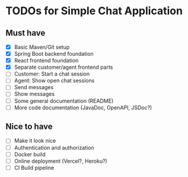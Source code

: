 # TODOs for Simple Chat Application
## Must have
- [x] Basic Maven/Git setup
- [x] Spring Boot backend foundation
- [x] React frontend foundation
- [x] Separate customer/agent frontend parts
- [ ] Customer: Start a chat session
- [ ] Agent: Show open chat sessions
- [ ] Send messages
- [ ] Show messages
- [ ] Some general documentation (README)
- [ ] More code documentation (JavaDoc, OpenAPI, JSDoc?)

## Nice to have
- [ ] Make it look nice
- [ ] Authentication and authorization
- [ ] Docker build
- [ ] Online deployment (Vercel?, Heroku?)
- [ ] CI Build pipeline
